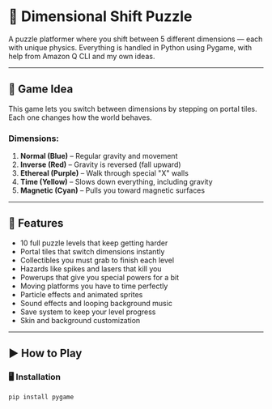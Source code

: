 # 🌌 Dimensional Shift Puzzle

A puzzle platformer where you shift between 5 different dimensions — each with unique physics. Everything is handled in Python using Pygame, with help from Amazon Q CLI and my own ideas.

---

## 🔮 Game Idea

This game lets you switch between dimensions by stepping on portal tiles. Each one changes how the world behaves.

### Dimensions:
1. **Normal (Blue)** – Regular gravity and movement  
2. **Inverse (Red)** – Gravity is reversed (fall upward)  
3. **Ethereal (Purple)** – Walk through special "X" walls  
4. **Time (Yellow)** – Slows down everything, including gravity  
5. **Magnetic (Cyan)** – Pulls you toward magnetic surfaces

---

## 🧩 Features

- 10 full puzzle levels that keep getting harder
- Portal tiles that switch dimensions instantly
- Collectibles you must grab to finish each level
- Hazards like spikes and lasers that kill you
- Powerups that give you special powers for a bit
- Moving platforms you have to time perfectly
- Particle effects and animated sprites
- Sound effects and looping background music
- Save system to keep your level progress
- Skin and background customization

---

## ▶️ How to Play

### 🖥 Installation
```bash
pip install pygame
